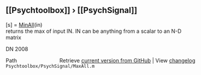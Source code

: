 ## [[Psychtoolbox]] &#8250; [[PsychSignal]]

[s] = [MinAll](MinAll)(in)  
returns the max of input IN. IN can be anything from a scalar to an N-D  
matrix  
  
DN 2008  




<div class="code_header" style="text-align:right;">
  <span style="float:left;">Path&nbsp;&nbsp;</span> <span class="counter">Retrieve <a href=
  "https://raw.github.com/Psychtoolbox-3/Psychtoolbox-3/beta/Psychtoolbox/PsychSignal/MaxAll.m">current version from GitHub</a> | View <a href=
  "https://github.com/Psychtoolbox-3/Psychtoolbox-3/commits/beta/Psychtoolbox/PsychSignal/MaxAll.m">changelog</a></span>
</div>
<div class="code">
  <code>Psychtoolbox/PsychSignal/MaxAll.m</code>
</div>

